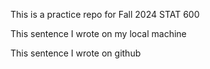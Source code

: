 This is a practice repo for Fall 2024 STAT 600 


This sentence I wrote on my local machine 

This sentence I wrote on github

